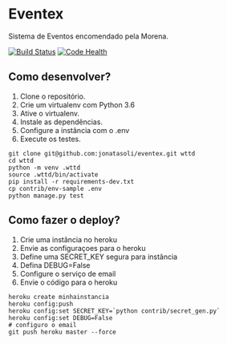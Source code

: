 # Eventex

Sistema de Eventos encomendado pela Morena.

[![Build Status](https://travis-ci.org/eltonjncorreia/eventex.svg?branch=master)](https://travis-ci.org/eltonjncorreia/eventex)
[![Code Health](https://landscape.io/github/eltonjncorreia/eventex/master/landscape.svg?style=flat)](https://landscape.io/github/eltonjncorreia/eventex/master)

## Como desenvolver?

1.  Clone o repositório.
2.  Crie um virtualenv com Python 3.6
3.  Ative o virtualenv.
4.  Instale as dependências.
5.  Configure a instância com o .env
6.  Execute os testes.


``` console
git clone git@github.com:jonatasoli/eventex.git wttd
cd wttd
python -m venv .wttd
source .wttd/bin/activate
pip install -r requirements-dev.txt
cp contrib/env-sample .env
python manage.py test

```
## Como fazer o deploy?

1. Crie uma instância no heroku
2. Envie as configuraçoes para o heroku
3. Define uma SECRET_KEY segura para instância
4. Defina DEBUG=False
5. Configure o serviço de email
6. Envie o código para o heroku

``` console
heroku create minhainstancia
heroku config:push
heroku config:set SECRET_KEY=`python contrib/secret_gen.py`
heroku config:set DEBUG=False
# configuro o email
git push heroku master --force
```